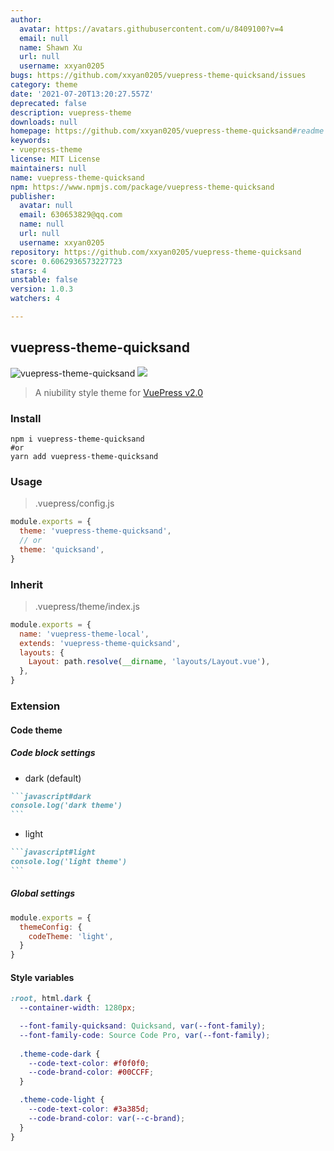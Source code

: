 ```yaml
---
author:
  avatar: https://avatars.githubusercontent.com/u/8409100?v=4
  email: null
  name: Shawn Xu
  url: null
  username: xxyan0205
bugs: https://github.com/xxyan0205/vuepress-theme-quicksand/issues
category: theme
date: '2021-07-20T13:20:27.557Z'
deprecated: false
description: vuepress-theme
downloads: null
homepage: https://github.com/xxyan0205/vuepress-theme-quicksand#readme
keywords:
- vuepress-theme
license: MIT License
maintainers: null
name: vuepress-theme-quicksand
npm: https://www.npmjs.com/package/vuepress-theme-quicksand
publisher:
  avatar: null
  email: 630653829@qq.com
  name: null
  url: null
  username: xxyan0205
repository: https://github.com/xxyan0205/vuepress-theme-quicksand
score: 0.6062936573227723
stars: 4
unstable: false
version: 1.0.3
watchers: 4

---
```


## vuepress-theme-quicksand

![vuepress-theme-quicksand](https://img.shields.io/npm/v/vuepress-theme-quicksand.svg?style=flat-square) ![](https://img.shields.io/github/license/xxyan0205/vuepress-theme-quicksand?style=flat-square)

> A niubility style theme for [VuePress v2.0](https://v2.vuepress.vuejs.org/)

### Install

```base
npm i vuepress-theme-quicksand
#or
yarn add vuepress-theme-quicksand
```

### Usage

> .vuepress/config.js

```js
module.exports = {
  theme: 'vuepress-theme-quicksand',
  // or
  theme: 'quicksand',
}
```

### Inherit

> .vuepress/theme/index.js

```js
module.exports = {
  name: 'vuepress-theme-local',
  extends: 'vuepress-theme-quicksand',
  layouts: {
    Layout: path.resolve(__dirname, 'layouts/Layout.vue'),
  },
}
```

### Extension

#### Code theme

##### Code block settings

* dark (default)

````md
```javascript#dark
console.log('dark theme')
```
````

* light

````md
```javascript#light
console.log('light theme')
```
````

##### Global settings

```js
module.exports = {
  themeConfig: {
    codeTheme: 'light',
  }
}
```

#### Style variables

```css
:root, html.dark {
  --container-width: 1280px;

  --font-family-quicksand: Quicksand, var(--font-family);
  --font-family-code: Source Code Pro, var(--font-family);
  
  .theme-code-dark {
    --code-text-color: #f0f0f0;
    --code-brand-color: #00CCFF;
  }

  .theme-code-light {
    --code-text-color: #3a385d;
    --code-brand-color: var(--c-brand);
  }
}
```